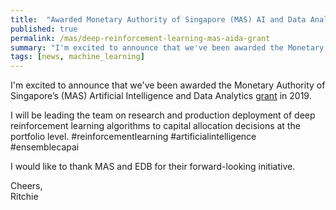 ```yaml
---
title:  "Awarded Monetary Authority of Singapore (MAS) AI and Data Analytics Grant"
published: true
permalink: /mas/deep-reinforcement-learning-mas-aida-grant
summary: "I'm excited to announce that we've been awarded the Monetary Authority of Singapore’s (MAS) Artificial Intelligence and Data Analytics grant in 2019."
tags: [news, machine_learning]
---
```


I'm excited to announce that we've been awarded the Monetary Authority of Singapore’s (MAS) Artificial Intelligence and Data Analytics [grant](https://ensemblecap.ai/2019/01/30/ensemble-awarded-mass-artificial-intelligence-and-data-analytics-grant-in-2019/) in 2019. 

I will be leading the team on research and production deployment of deep reinforcement learning algorithms to capital allocation decisions at the portfolio level. #reinforcementlearning #artificialintelligence #ensemblecapai

I would like to thank MAS and EDB for their forward-looking initiative. 

Cheers,
<br />Ritchie